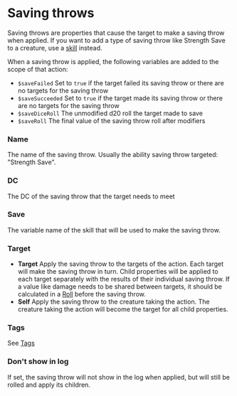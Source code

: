 # Saving throws

Saving throws are properties that cause the target to make a saving throw when applied. If you want to add a type of saving throw like Strength Save to a creature, use a [skill](/docs/property/skill) instead.

When a saving throw is applied, the following variables are added to the scope of that action:

- `$saveFailed` Set to `true` if the target failed its saving throw or there are no targets for the saving throw
- `$saveSucceeded` Set to `true` if the target made its saving throw or there are no targets for the saving throw
- `$saveDiceRoll` The unmodified d20 roll the target made to save
- `$saveRoll` The final value of the saving throw roll after modifiers

### Name

The name of the saving throw. Usually the ability saving throw targeted: "Strength Save".

### DC

The DC of the saving throw that the target needs to meet

### Save

The variable name of the skill that will be used to make the saving throw.

### Target

- **Target** Apply the saving throw to the targets of the action. Each target will make the saving throw in turn. Child properties will be applied to each target separately with the results of their individual saving throw. If a value like damage needs to be shared between targets, it should be calculated in a [Roll](/docs/property/roll) before the saving throw.
- **Self** Apply the saving throw to the creature taking the action. The creature taking the action will become the target for all child properties.

### Tags

See [Tags](/docs/tags)

### Don't show in log

If set, the saving throw will not show in the log when applied, but will still be rolled and apply its children.
